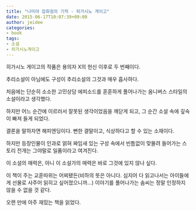 ```yaml
---
title: "나미야 잡화점의 기적 - 히가시노 게이고"
date: 2015-06-17T10:07:39+09:00
author: jeidee
categories:
- book
tags:
- 소설
- 히가시노게이고
---
```


히가시노 게이고의 작품은 용의자 X의 헌신 이후로 두 번째이다.

추리소설이 아님에도 구성이 추리소설의 그것과 매우 흡사하다.

처음에는 단순히 소소한 고민상담 에피소드를 훈훈하게 풀어나가는 옴니버스 스타일의 소설이라고 생각했다.

하지만 어느 순간에 이르러서 잘못된 생각이었음을 깨닫게 되고, 그 순간 소설 속에 깊숙이 빠져 들게 되었다.

결론을 말하자면 해피엔딩이다.
뻔한 결말이고, 식상하다고 할 수 있는 소재이다.

하지만 등장인물이 인과로 얽혀 짜임새 있는 구성 속에서 빈틈없이 맞물려 들어가는 스토리 전개는 그야말로 일품이라고 여겨진다.

이 소설의 매력은, 아니 이 소설가의 매력은 바로 그것에 있지 않나 싶다.

이 책이 주는 교훈따위는 어찌됐든(비하의 뜻은 아니다. 심지어 다 읽고나서는 아이들에게 선물로 사주어 읽히고 싶어졌으니까...) 이야기를 풀어나가는 솜씨는 정말 인정하지 않을 수 없을 것 같다.

오랜 만에 아주 재밌는 책을 읽었다.
